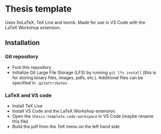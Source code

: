 # Thesis template

Uses XeLaTeX, TeX Live and texmk. Made for use in VS Code with the LaTeX Workshop extension.

## Installation

### Git repository
* Fork this repository
* Initialize Git Large File Storage (LFS) by running `git lfs install` (this is for storing binary files, images, pdfs, etc.). Additional files can be specified in `.gitattributes`


### LaTeX and VS code
* Install TeX Live
* Install VS Code and the LaTeX Workshop extension.
* Open the `thesis-template.code-workspace` in VS Code (maybe rename this file)
* Build the pdf from the TeX menu on the left hand side